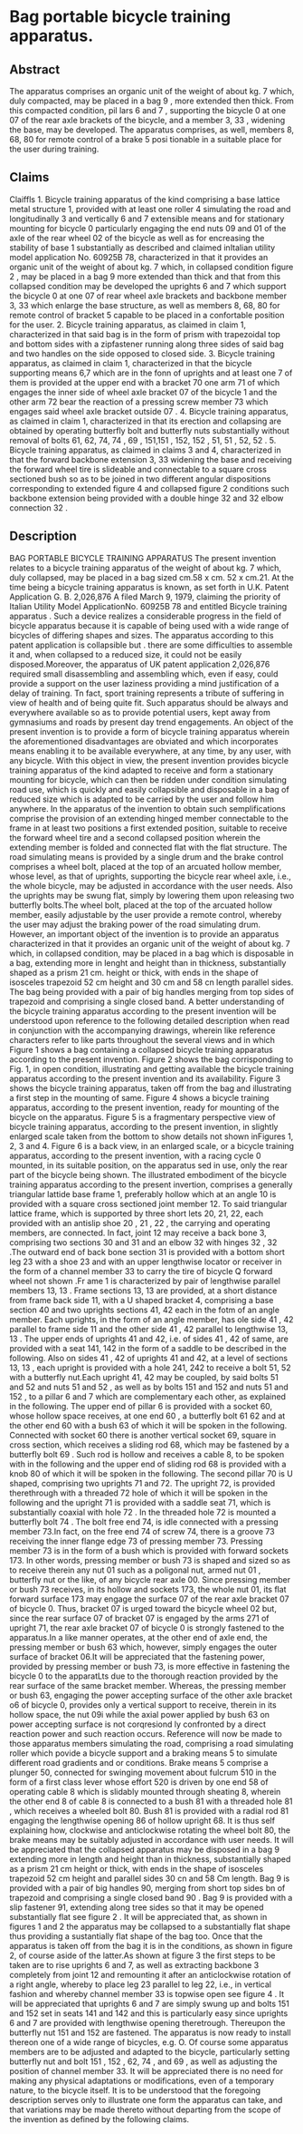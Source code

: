 # Bag portable bicycle training apparatus.

## Abstract
The apparatus comprises an organic unit of the weight of about kg. 7 which, duly compacted, may be placed in a bag 9 , more extended then thick. From this compacted condition, pil lars 6 and 7 , supporting the bicycle 0 at one 07 of the rear axle brackets of the bicycle, and a member 3, 33 , widening the base, may be developed. The apparatus comprises, as well, members 8, 68, 80 for remote control of a brake 5 posi tionable in a suitable place for the user during training.

## Claims
Claiffls 1. Bicycle training apparatus of the kind comprising a base lattice metal structure 1, provided with at least one roller 4 simulating the road and longitudinally 3 and vertically 6 and 7 extensible means and for stationary mounting for bicycle 0 particularly engaging the end nuts 09 and 01 of the axle of the rear wheel 02 of the bicycle as well as for encreasing the stability of base 1 substantially as described and claimed inItalian utility model application No. 60925B 78, characterized in that it provides an organic unit of the weight of about kg. 7 which, in collapsed condition figure 2 , may be placed in a bag 9 more extended than thick and that from this collapsed condition may be developed the uprights 6 and 7 which support the bicycle 0 at one 07 of rear wheel axle brackets and backbone member 3, 33 which enlarge the base structure, as well as members 8, 68, 80 for remote control of bracket 5 capable to be placed in a confortable position for the user. 2. Bicycle training apparatus, as claimed in claim 1, characterized in that said bag is in the form of prism with trapezoidal top and bottom sides with a zipfastener running along three sides of said bag and two handles on the side opposed to closed side. 3. Bicycle training apparatus, as claimed in claim 1, characterized in that the bicycle supporting means 6,7 which are in the fonn of uprights and at least one 7 of them is provided at the upper end with a bracket 70 one arm 71 of which engages the inner side of wheel axle bracket 07 of the bicycle 1 and the other arm 72 bear the reaction of a pressing screw member 73 which engages said wheel axle bracket outside 07 . 4. Bicycle training apparatus, as claimed in claim 1, characterized in that its erection and collapsing are obtained by operating butterfly bolt and butterfly nuts substantially without removal of bolts 61, 62, 74, 74 , 69 , 151,151 , 152, 152 , 51, 51 , 52, 52 . 5. Bicycle training apparatus, as claimed in claims 3 and 4, characterized in that the forward backbone extension 3, 33 widening the base and receiving the forward wheel tire is slideable and connectable to a square cross sectioned bush so as to be joined in two different angular dispositions corresponding to extended figure 4 and collapsed figure 2 conditions such backbone extension being provided with a double hinge 32 and 32 elbow connection 32 .

## Description
BAG PORTABLE BICYCLE TRAINING APPARATUS The present invention relates to a bicycle training apparatus of the weight of about kg. 7 which, duly collapsed, may be placed in a bag sized cm.58 x cm. 52 x cm.21. At the time being a bicycle training apparatus is known, as set forth in U.K. Patent Application G. B. 2,026,876 A filed March 9, 1979, claiming the priority of Italian Utility Model ApplicationNo. 60925B 78 and entitled Bicycle training apparatus . Such a device realizes a considerable progress in the field of bicycle apparatus because it is capable of being used with a wide range of bicycles of differing shapes and sizes. The apparatus according to this patent application is collapsible but . there are some difficulties to assemble it and, when collapsed to a reduced size, it could not be easily disposed.Moreover, the apparatus of UK patent application 2,026,876 required small disassembling and assembling which, even if easy, could provide a support on the user laziness providing a mind justification of a delay of training. Tn fact, sport training represents a tribute of suffering in view of health and of being quite fit. Such apparatus should be always and everywhere available so as to provide potential users, kept away from gymnasiums and roads by present day trend engagements. An object of the present invention is to provide a form of bicycle training apparatus wherein the aforementioned disadvantages are obviated and which incorporates means enabling it to be available everywhere, at any time, by any user, with any bicycle. With this object in view, the present invention provides bicycle training apparatus of the kind adapted to receive and form a stationary mounting for bicycle, which can then be ridden under condition simulating road use, which is quickly and easily collapsible and disposable in a bag of reduced size which is adapted to be carried by the user and follow him anywhere. In the apparatus of the invention to obtain such semplifications comprise the provision of an extending hinged member connectable to the frame in at least two positions a first extended position, suitable to receive the forward wheel tire and a second collapsed position wherein the extending member is folded and connected flat with the flat structure. The road simulating means is provided by a single drum and the brake control comprises a wheel bolt, placed at the top of an arcuated hollow member, whose level, as that of uprights, supporting the bicycle rear wheel axle, i.e., the whole bicycle, may be adjusted in accordance with the user needs. Also the uprights may be swung flat, simply by lowering them upon releasing two butterfly bolts.The wheel bolt, placed at the top of the arcuated hollow member, easily adjustable by the user provide a remote control, whereby the user may adjust the braking power of the road simulating drum. However, an important object of the invention is to provide an apparatus characterized in that it provides an organic unit of the weight of about kg. 7 which, in collapsed condition, may be placed in a bag which is disposable in a bag, extending more in lenght and height than in thickness, substantially shaped as a prism 21 cm. height or thick, with ends in the shape of isosceles trapezoid 52 cm height and 30 cm and 58 cn length parallel sides. The bag being provided with a pair of big handles merging from top sides of trapezoid and comprising a single closed band. A better understanding of the bicycle training apparatus according to the present invention will be understood upon reference to the following detailed description when read in conjunction with the accompanying drawings, wherein like reference characters refer to like parts throughout the several views and in which Figure 1 shows a bag containing a collapsed bicycle training apparatus according to the present invention. Figure 2 shows the bag corrisponding to Fig. 1, in open condition, illustrating and getting available the bicycle training apparatus according to the present invention and its availability. Figure 3 shows the bicycle training apparatus, taken off from the bag and illustrating a first step in the mounting of same. Figure 4 shows a bicycle training apparatus, according to the present invention, ready for mounting of the bicycle on the apparatus. Figure 5 is a fragmentary perspective view of bicycle training apparatus, according to the present invention, in slightly enlarged scale taken from the bottom to show details not shown inFigures 1, 2, 3 and 4. Figure 6 is a back view, in an enlarged scale, or a bicycle training apparatus, according to the present invention, with a racing cycle 0 mounted, in its suitable position, on the apparatus sed in use, only the rear part of the bicycle being shown. The illustrated embodiment of the bicycle training apparatus according to the present invertion, comprises a generally triangular lattide base frame 1, preferably hollow which at an angle 10 is provided with a square cross sectioned joint member 12. To said triangular lattice frame, which is supported by three short lets 20, 21, 22, each provided with an antislip shoe 20 , 21 , 22 , the carrying and operating members, are connected. In fact, joint 12 may receive a back bone 3, comprising two sections 30 and 31 and an elbow 32 with hinges 32 , 32 .The outward end of back bone section 31 is provided with a bottom short leg 23 with a shoe 23 and with an upper lengthwise locator or receiver in the form of a channel member 33 to carry the tire of bicycle Q forward wheel not shown .Fr ame 1 is characterized by pair of lengthwise parallel members 13, 13 . Frame sections 13, 13 are provided, at a short distance from frame back side 11, with a U shaped bracket 4, comprising a base section 40 and two uprights sections 41, 42 each in the fotm of an angle member. Each uprights, in the form of an angle member, has ole side 41 , 42 parallel to frame side 11 and the other side 41 , 42 parallel to lengthwise 13, 13 . The upper ends of uprights 41 and 42, i.e. of sides 41 , 42 of same, are provided with a seat 141, 142 in the form of a saddle to be described in the following. Also on sides 41 , 42 of uprights 41 and 42, at a level of sections 13, 13 , each upright is provided with a hole 241, 242 to receive a bolt 51, 52 with a butterfly nut.Each upright 41, 42 may be coupled, by said bolts 51 and 52 and nuts 51 and 52 , as well as by bolts 151 and 152 and nuts 51 and 152 , to a pillar 6 and 7 which are complementary each other, as explained in the following. The upper end of pillar 6 is provided with a socket 60, whose hollow space receives, at one end 60 , a butterfly bolt 61 62 and at the other end 60 with a bush 63 of which it will be spoken in the following. Connected with socket 60 there is another vertical socket 69, square in cross section, which receives a sliding rod 68, which may be fastened by a butterfly bolt 69 . Such rod is hollow and receives a cable 8, to be spoken with in the following and the upper end of sliding rod 68 is provided with a knob 80 of which it will be spoken in the following. The second pillar 70 is U shaped, comprising two uprights 71 and 72. The upright 72, is provided therethrough with a threaded 72 hole of which it will be spoken in the following and the upright 71 is provided with a saddle seat 71, which is substantially coaxial with hole 72 . In the threaded hole 72 is mounted a butterfly bolt 74 . The bolt free end 74, is idle connected with a pressing member 73.In fact, on the free end 74 of screw 74, there is a groove 73 receiving the inner flange edge 73 of pressing member 73. Pressing member 73 is in the form of a bush which is provided with forward sockets 173. In other words, pressing member or bush 73 is shaped and sized so as to receive therein any nut 01 such as a poligonal nut, armed nut 01 , butterfly nut or the like, of any bicycle rear axle 00. Since pressing member or bush 73 receives, in its hollow and sockets 173, the whole nut 01, its flat forward surface 173 may engage the surface 07 of the rear axle bracket 07 of bicycle 0. Thus, bracket 07 is urged toward the bicycle wheel 02 but, since the rear surface 07 of bracket 07 is engaged by the arms 271 of upright 71, the rear axle bracket 07 of bicycle 0 is strongly fastened to the apparatus.In a like manner operates, at the other end of axle end, the pressing member or bush 63 which, however, simply engages the outer surface of bracket 06.It will be appreciated that the fastening power, provided by pressing member or bush 73, is more effective in fastening the bicycle 0 to the apparatLts due to the thorough reaction provided by the rear surface of the same bracket member. Whereas, the pressing member or bush 63, engaging the power accepting surface of the other axle bracket o6 of bicycle 0, provides only a vertical support to receive, therein in its hollow space, the nut 09i while the axial power applied by bush 63 on power accepting surface is not corqresiond ly confronted by a direct reaction power and such reaction occurs. Reference will now be made to those apparatus members simulating the road, comprising a road simulating roller which povide a bicycle support and a braking means 5 to simulate different road gradients and or conditions. Brake means 5 comprise a plunger 50, connected for swinging movement about fulcrum 510 in the form of a first class lever whose effort 520 is driven by one end 58 of operating cable 8 which is slidably mounted through sheating 8, wherein the other end 8 of cable 8 is connected to a bush 81 with a threaded hole 81 , which receives a wheeled bolt 80. Bush 81 is provided with a radial rod 81 engaging the lengthwise opening 86 of hollow upright 68. It is thus self explaining how, clockwise and anticlockwise rotating the wheel bolt 80, the brake means may be suitably adjusted in accordance with user needs. It will be appreciated that the collapsed apparatus may be disposed in a bag 9 extending more in length and height than in thickness, substantially shaped as a prism 21 cm height or thick, with ends in the shape of isosceles trapezoid 52 cm height and parallel sides 30 cn and 58 Cm length. Bag 9 is provided with a pair of big handles 90, merging from short top sides bn of trapezoid and comprising a single closed band 90 . Bag 9 is provided with a slip fastener 91, extending along tree sides so that it may be opened substantially flat see figure 2 . It will be appreciated that, as shown in figures 1 and 2 the apparatus may be collapsed to a substantially flat shape thus providing a sustantially flat shape of the bag too. Once that the apparatus is taken off from the bag it is in the conditions, as shown in figure 2, of course aside of the latter.As shown at figure 3 the first steps to be taken are to rise uprights 6 and 7, as well as extracting backbone 3 completely from joint 12 and remounting it after an anticlockwise rotation of a right angle, whereby to place leg 23 parallel to leg 22, i.e., in vertical fashion and whereby channel member 33 is topwise open see figure 4 . It will be appreciated that uprights 6 and 7 are simply swung up and bolts 151 and 152 set in seats 141 and 142 and this is particularly easy since uprights 6 and 7 are provided with lengthwise opening theretrough. Thereupon the butterfly nut 151 and 152 are fastened. The apparatus is now ready to install thereon one of a wide range of bicycles, e.g. O. Of course some apparatus members are to be adjusted and adapted to the bicycle, particularly setting butterfly nut and bolt 151 , 152 , 62, 74 , and 69 , as well as adjusting the position of channel member 33. It will be appreciated there is no need for making any physical adaptations or modifications, even of a temporary nature, to the bicycle itself. It is to be understood that the foregoing description serves only to illustrate one form the apparatus can take, and that variations may be made thereto without departing from the scope of the invention as defined by the following claims.